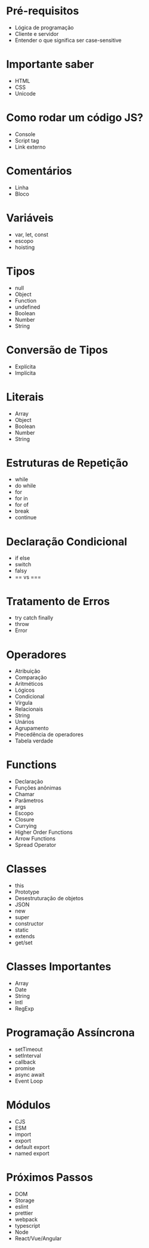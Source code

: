 # Pré-requisitos
* Lógica de programação
* Cliente e servidor
* Entender o que significa ser case-sensitive

# Importante saber
* HTML
* CSS
* Unicode

# Como rodar um código JS?
* Console
* Script tag
* Link externo

# Comentários
* Linha
* Bloco

# Variáveis
* var, let, const
* escopo
* hoisting

# Tipos
* null
* Object
* Function
* undefined
* Boolean
* Number
* String

# Conversão de Tipos
* Explícita
* Implícita

# Literais
* Array
* Object
* Boolean
* Number
* String

# Estruturas de Repetição
* while
* do while
* for
* for in
* for of
* break
* continue

# Declaração Condicional
* if else
* switch
* falsy
* == vs ===

# Tratamento de Erros
* try catch finally
* throw
* Error

# Operadores
* Atribuição
* Comparação
* Aritméticos
* Lógicos
* Condicional
* Vírgula
* Relacionais
* String
* Unários
* Agrupamento
* Precedência de operadores
* Tabela verdade

# Functions
* Declaração
* Funções anônimas
* Chamar
* Parâmetros
* args
* Escopo
* Closure
* Currying
* Higher Order Functions
* Arrow Functions
* Spread Operator

# Classes
* this
* Prototype
* Desestruturação de objetos
* JSON
* new
* super
* constructor
* static
* extends
* get/set

# Classes Importantes
* Array
* Date
* String
* Intl
* RegExp

# Programação Assíncrona
* setTimeout
* setInterval
* callback
* promise
* async await
* Event Loop

# Módulos
* CJS
* ESM
* import
* export
* default export
* named export

# Próximos Passos
* DOM
* Storage
* eslint
* prettier
* webpack
* typescript
* Node
* React/Vue/Angular